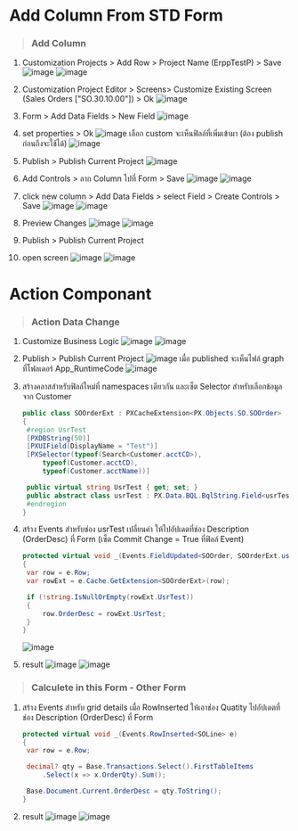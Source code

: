 # Add Column From STD Form

> ### **Add Column**

1. Customization Projects > Add Row > Project Name (ErppTestP) > Save
   ![image](./images/forms/Add_Column_1.png)
   ![image](./images/forms/Add_Column_2.png)

2. Customization Project Editor > Screens> Customize Existing Screen (Sales Orders ["SO.30.10.00"]) > Ok
   ![image](./images/forms/Add_Column_3.png)

3. Form > Add Data Fields > New Field
   ![image](./images/forms/Add_Column_4.png)

4. set properties > Ok
   ![image](./images/forms/Add_Column_5.png)
   เลือก custom จะเห็นฟิลล์ที่เพิ่มเข้ามา (ต้อง publish ก่อนถึงจะใช้ได้)
   ![image](./images/forms/Add_Column_6.png)

5. Publish > Publish Current Project
   ![image](./images/forms/Add_Column_7.png)
6. Add Controls > ลาก Column ไปที่ Form > Save
   ![image](./images/forms/Add_Column_8.png)
   ![image](./images/forms/Add_Column_9.png)

7. click new column > Add Data Fields > select Field > Create Controls > Save
   ![image](./images/forms/Add_Column_10.png)
   ![image](./images/forms/Add_Column_11.png)

8. Preview Changes
   ![image](./images/forms/Add_Column_12.png)
   ![image](./images/forms/Add_Column_13.png)

9. Publish > Publish Current Project

10. open screen
    ![image](./images/forms/Add_Column_14.png)
    ![image](./images/forms/Add_Column_15.png)

# Action Componant

> ### **Action Data Change**

1. Customize Business Logic
   ![image](./images/forms/Action_Text_Change_1.png)
   ![image](./images/forms/Action_Text_Change_2.png)

2. Publish > Publish Current Project
   ![image](./images/forms/Action_Text_Change_3.png)
   เมื่อ published จะเห็นไฟล์ graph ที่โฟลเดอร์ App_RuntimeCode
   ![image](./images/forms/Action_Text_Change_4.png)

3. สร้างคลาสสำหรับฟิลล์ใหม่ที่ namespaces เดียวกัน และเซ็ต Selector สำหรับเลือกข้อมูลจาก Customer

   ```C#
   public class SOOrderExt : PXCacheExtension<PX.Objects.SO.SOOrder>
   {
    #region UsrTest
    [PXDBString(50)]
    [PXUIField(DisplayName = "Test")]
    [PXSelector(typeof(Search<Customer.acctCD>),
        typeof(Customer.acctCD),
        typeof(Customer.acctName))]

    public virtual string UsrTest { get; set; }
    public abstract class usrTest : PX.Data.BQL.BqlString.Field<usrTest> { }
    #endregion
   }
   ```

4. สร้าง Events สำหรับช่อง usrTest เปลี่ยนค่า ให้ไปอัปเดตที่ช่อง Description (OrderDesc) ที่ Form (เซ็ต Commit Change = True ที่ฟิลล์ Event)

   ```C#
   protected virtual void _(Events.FieldUpdated<SOOrder, SOOrderExt.usrTest> e)
   {
    var row = e.Row;
    var rowExt = e.Cache.GetExtension<SOOrderExt>(row);

    if (!string.IsNullOrEmpty(rowExt.UsrTest))
    {
        row.OrderDesc = rowExt.UsrTest;
    }
   }
   ```
   ![image](./images/forms/Action_Text_Change_8.png)

5. result
   ![image](./images/forms/Action_Text_Change_6.png)
   ![image](./images/forms/Action_Text_Change_7.png)

> ### **Calculete in this Form - Other Form**

1. สร้าง Events สำหรับ grid details เมื่อ RowInserted ให้เอาช่่อง Quatity ไปอัปเดตที่ช่อง Description (OrderDesc) ที่ Form

   ```C#
   protected virtual void _(Events.RowInserted<SOLine> e)
   {
    var row = e.Row;

    decimal? qty = Base.Transactions.Select().FirstTableItems
        .Select(x => x.OrderQty).Sum();

    Base.Document.Current.OrderDesc = qty.ToString();
   }
   ```

2. result
   ![image](./images/forms/Action_Cal_1.png)
   ![image](./images/forms/Action_Cal_2.png)